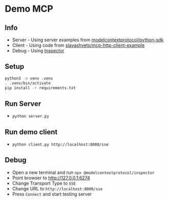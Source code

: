 # Demo MCP

## Info
- Server - Using server examples from [modelcontextprotocol/python-sdk](https://github.com/modelcontextprotocol/python-sdk)
- Client - Using code from [slavashvets/mcp-http-client-example](https://github.com/slavashvets/mcp-http-client-example/)
- Debug -  Using [Inspector](https://github.com/modelcontextprotocol/inspector)


## Setup
```bash
python3 -m venv .venv
. .venv/bin/activate
pip install -r requirements.txt
```

## Run Server
- `python server.py`


## Run demo client
- `python client.py http://localhost:8000/sse`


## Debug
- Open a new terminal and run `npx @modelcontextprotocol/inspector`
- Point browser to http://127.0.0.1:6274 
- Change Transport Type to `SSE`
- Change URL to `http://localhost:8000/sse`
- Press `Connect` and start testing server
